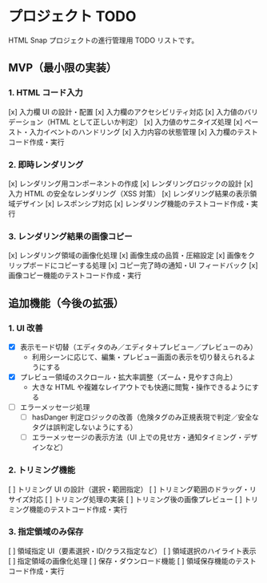 # プロジェクト TODO

HTML Snap プロジェクトの進行管理用 TODO リストです。

## MVP（最小限の実装）

### 1. HTML コード入力

[x] 入力欄 UI の設計・配置
[x] 入力欄のアクセシビリティ対応
[x] 入力値のバリデーション（HTML として正しいか判定）
[x] 入力値のサニタイズ処理
[x] ペースト・入力イベントのハンドリング
[x] 入力内容の状態管理
[x] 入力欄のテストコード作成・実行

### 2. 即時レンダリング

[x] レンダリング用コンポーネントの作成
[x] レンダリングロジックの設計
[x] 入力 HTML の安全なレンダリング（XSS 対策）
[x] レンダリング結果の表示領域デザイン
[x] レスポンシブ対応
[x] レンダリング機能のテストコード作成・実行

### 3. レンダリング結果の画像コピー

[x] レンダリング領域の画像化処理
[x] 画像生成の品質・圧縮設定
[x] 画像をクリップボードにコピーする処理
[x] コピー完了時の通知・UI フィードバック
[x] 画像コピー機能のテストコード作成・実行

## 追加機能（今後の拡張）

### 1. UI 改善

- [x] 表示モード切替（エディタのみ／エディタ＋プレビュー／プレビューのみ）
  - 利用シーンに応じて、編集・プレビュー画面の表示を切り替えられるようにする
- [x] プレビュー領域のスクロール・拡大率調整（ズーム・見やすさ向上）
  - 大きな HTML や複雑なレイアウトでも快適に閲覧・操作できるようにする
- [ ] エラーメッセージ処理
  - [ ] hasDanger 判定ロジックの改善（危険タグのみ正規表現で判定／安全なタグは誤判定しないようにする）
  - [ ] エラーメッセージの表示方法（UI 上での見せ方・通知タイミング・デザインなど）

### 2. トリミング機能

[ ] トリミング UI の設計（選択・範囲指定）
[ ] トリミング範囲のドラッグ・リサイズ対応
[ ] トリミング処理の実装
[ ] トリミング後の画像プレビュー
[ ] トリミング機能のテストコード作成・実行

### 3. 指定領域のみ保存

[ ] 領域指定 UI（要素選択・ID/クラス指定など）
[ ] 領域選択のハイライト表示
[ ] 指定領域の画像化処理
[ ] 保存・ダウンロード機能
[ ] 領域保存機能のテストコード作成・実行

